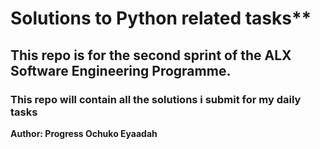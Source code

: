 # Solutions to Python related tasks**

## This repo is for the second sprint of the ALX Software Engineering Programme.

### This repo will contain all the solutions i submit for my daily tasks

**Author: Progress Ochuko Eyaadah**
